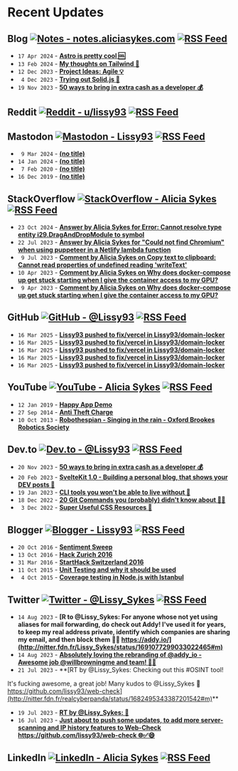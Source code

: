 # Recent Updates

## Blog [![Notes - notes.aliciasykes.com](https://img.shields.io/badge/-Notes-262654?style=flat&logo=micro.blog&logoColor=white)](https://notes.aliciasykes.com "Personal Blog - notes.aliciasykes.com") [![RSS Feed](https://img.shields.io/badge/-RSS-FFF?style=flat&logo=rss&logoColor=FFA500)](https://raw.githubusercontent.com/Lissy93/feeds/main/blog.atom)
<!-- blog-feed start -->
- `17 Apr 2024` - **[Astro is pretty cool 🆒](https://notes.aliciasykes.com/51203/astro-is-pretty-cool)**
- `13 Feb 2024` - **[My thoughts on Tailwind 🍃](https://notes.aliciasykes.com/49557/my-thoughts-on-tailwind)**
- `12 Dec 2023` - **[Project Ideas: Agile 💡](https://notes.aliciasykes.com/48239/project-ideas-agile)**
- ` 4 Dec 2023` - **[Trying out Solid.js 🍰](https://notes.aliciasykes.com/48068/trying-out-solid-js)**
- `19 Nov 2023` - **[50 ways to bring in extra cash as a developer  💰](https://notes.aliciasykes.com/47804/50-ways-to-bring-in-extra-cash-as-a-developer)**
<!-- blog-feed end -->

## Reddit [![Reddit - u/lissy93](https://img.shields.io/badge/-Lissy93-ff4500?style=flat&logo=reddit&logoColor=white)](https://www.reddit.com/user/lissy93 "Reddit - u/lissy93") [![RSS Feed](https://img.shields.io/badge/-RSS-FFF?style=flat&logo=rss&logoColor=FFA500)](https://raw.githubusercontent.com/Lissy93/feeds/main/reddit.atom)
<!-- reddit-feed start -->
<!-- reddit-feed end -->

## Mastodon [![Mastodon - Lissy93](https://img.shields.io/badge/-Alicia_Sykes-6364FF?style=flat&logo=mastodon&logoColor=white)](https://mastodon.social/@lissy93 "Mastodon - Lissy93") [![RSS Feed](https://img.shields.io/badge/-RSS-FFF?style=flat&logo=rss&logoColor=FFA500)](https://raw.githubusercontent.com/Lissy93/feeds/main/mastodon.atom)
<!-- mastodon-feed start -->
- ` 9 Mar 2024` - **[(no title)](https://mastodon.social/@lissy93/112066566923814329)**
- `14 Jan 2024` - **[(no title)](https://mastodon.social/@lissy93/111755828294997036)**
- ` 7 Feb 2020` - **[(no title)](https://mastodon.social/@lissy93/103618193624255774)**
- `16 Dec 2019` - **[(no title)](https://mastodon.social/@lissy93/103317934703028255)**
<!-- mastodon-feed end -->

## StackOverflow [![StackOverflow - Alicia Sykes](https://img.shields.io/badge/-Alicia-f48225?style=flat&logo=Stackoverflow&logoColor=white)](https://stackoverflow.com/users/979052/alicia "StackOverflow - Alicia Sykes") [![RSS Feed](https://img.shields.io/badge/-RSS-FFF?style=flat&logo=rss&logoColor=FFA500)](https://raw.githubusercontent.com/Lissy93/feeds/main/stackoverflow.atom)
<!-- stackoverflow-feed start -->
- `23 Oct 2024` - **[Answer by Alicia Sykes for Error: Cannot resolve type entity i29.DragAndDropModule to symbol](https://stackoverflow.com/questions/76406446/error-cannot-resolve-type-entity-i29-draganddropmodule-to-symbol/79119384#79119384)**
- `22 Jul 2023` - **[Answer by Alicia Sykes for "Could not find Chromium" when using puppeteer in a Netlify lambda function](https://stackoverflow.com/questions/75961468/could-not-find-chromium-when-using-puppeteer-in-a-netlify-lambda-function/76743730#76743730)**
- ` 9 Jul 2023` - **[Comment by Alicia Sykes on Copy text to clipboard: Cannot read properties of undefined reading 'writeText'](https://stackoverflow.com/questions/71873824/copy-text-to-clipboard-cannot-read-properties-of-undefined-reading-writetext/71876238#71876238)**
- `10 Apr 2023` - **[Comment by Alicia Sykes on Why does docker-compose up get stuck starting when I give the container access to my GPU?](https://stackoverflow.com/questions/75971880/why-does-docker-compose-up-get-stuck-starting-when-i-give-the-container-access-t)**
- ` 9 Apr 2023` - **[Comment by Alicia Sykes on Why does docker-compose up get stuck starting when I give the container access to my GPU?](https://stackoverflow.com/questions/75971880/why-does-docker-compose-up-get-stuck-starting-when-i-give-the-container-access-t)**
<!-- stackoverflow-feed end -->

## GitHub [![GitHub - @Lissy93](https://img.shields.io/badge/-Lissy93-3a3a3a?style=flat&logo=GitHub&logoColor=white)](https://github.com/Lissy93 "GitHub - @Lissy93") [![RSS Feed](https://img.shields.io/badge/-RSS-FFF?style=flat&logo=rss&logoColor=FFA500)](https://raw.githubusercontent.com/Lissy93/feeds/main/github.atom)
<!-- github-feed start -->
- `16 Mar 2025` - **[Lissy93 pushed to fix/vercel in Lissy93/domain-locker](https://github.com/Lissy93/domain-locker/compare/cd2c856216...332b638e1d)**
- `16 Mar 2025` - **[Lissy93 pushed to fix/vercel in Lissy93/domain-locker](https://github.com/Lissy93/domain-locker/compare/bd681ae90d...cd2c856216)**
- `16 Mar 2025` - **[Lissy93 pushed to fix/vercel in Lissy93/domain-locker](https://github.com/Lissy93/domain-locker/compare/2acecadc32...bd681ae90d)**
- `16 Mar 2025` - **[Lissy93 pushed to fix/vercel in Lissy93/domain-locker](https://github.com/Lissy93/domain-locker/compare/91c99f3919...2acecadc32)**
- `16 Mar 2025` - **[Lissy93 pushed to fix/vercel in Lissy93/domain-locker](https://github.com/Lissy93/domain-locker/compare/903e39ed41...91c99f3919)**
<!-- github-feed end -->

## YouTube [![YouTube - Alicia Sykes](https://img.shields.io/badge/-Alicia_Sykes-FF0000?style=flat&logo=youtube&logoColor=white)](https://youtube.com/@AliciaSykes "YouTube - Alicia Sykes") [![RSS Feed](https://img.shields.io/badge/-RSS-FFF?style=flat&logo=rss&logoColor=FFA500)](https://raw.githubusercontent.com/Lissy93/feeds/main/youtube.atom)
<!-- youtube-feed start -->
- `12 Jan 2019` - **[Happy App Demo](https://www.youtube.com/watch?v=c-k9rYxTwxI)**
- `27 Sep 2014` - **[Anti Theft Charge](https://www.youtube.com/watch?v=NcJKDmoKlXQ)**
- `10 Oct 2013` - **[Robothespian - Singing in the rain - Oxford Brookes Robotics Society](https://www.youtube.com/watch?v=mnXzTzuF5Kw)**
<!-- youtube-feed end -->

## Dev.to [![Dev.to - @Lissy93](https://img.shields.io/badge/-Lissy93-a75fff?style=flat&logo=Dev.to&logoColor=white)](https://dev.to/lissy93 "Dev.to - @Lissy93") [![RSS Feed](https://img.shields.io/badge/-RSS-FFF?style=flat&logo=rss&logoColor=FFA500)](https://raw.githubusercontent.com/Lissy93/feeds/main/dev-to.atom)
<!-- dev-to-feed start -->
- `20 Nov 2023` - **[50 ways to bring in extra cash as a developer 💰](https://dev.to/lissy93/50-ways-to-bring-in-extra-cash-as-a-developer-19b6)**
- `20 Feb 2023` - **[SvelteKit 1.0 - Building a personal blog, that shows your DEV posts 🦄](https://dev.to/lissy93/sveltekit-10-build-an-blog-fetching-posts-from-your-dev-profile-29f)**
- `19 Jan 2023` - **[CLI tools you won't be able to live without 🔧](https://dev.to/lissy93/cli-tools-you-cant-live-without-57f6)**
- `18 Dec 2022` - **[20 Git Commands you (probably) didn't know about 🧙‍♂️](https://dev.to/lissy93/20-git-commands-you-probably-didnt-know-about-4j4o)**
- ` 3 Dec 2022` - **[Super Useful CSS Resources 🌈](https://dev.to/lissy93/super-useful-css-resources-1ba3)**
<!-- dev-to-feed end -->

## Blogger [![Blogger - Lissy93](https://img.shields.io/badge/-Lissy93-FF5722?style=flat&logo=blogger&logoColor=white)](https://lissy93.blogspot.com/ "Blogger - Lissy93") [![RSS Feed](https://img.shields.io/badge/-RSS-FFF?style=flat&logo=rss&logoColor=FFA500)](https://raw.githubusercontent.com/Lissy93/feeds/main/blogger.atom)
<!-- blogger-feed start -->
- `20 Oct 2016` - **[Sentiment Sweep](https://lissy93.blogspot.com/2016/10/sentiment-sweep.html)**
- `13 Oct 2016` - **[Hack Zurich 2016](https://lissy93.blogspot.com/2016/10/hack-zurich-2016.html)**
- `31 Mar 2016` - **[StartHack Switzerland 2016](https://lissy93.blogspot.com/2016/03/starthack-switzerland-2016.html)**
- `11 Oct 2015` - **[Unit Testing and why it should be used](https://lissy93.blogspot.com/2015/10/unit-testing-and-why-it-should-be-used.html)**
- ` 4 Oct 2015` - **[Coverage testing in Node.js with Istanbul](https://lissy93.blogspot.com/2015/10/coverage-testing-in-nodejs-with-istanbul.html)**
<!-- blogger-feed end -->

## Twitter [![Twitter - @Lissy_Sykes](https://img.shields.io/badge/-@Lissy_Sykes-00acee?style=flat&logo=Twitter&logoColor=white)](https://twitter.com/Lissy_Sykes "Twitter - @Lissy_Sykes") [![RSS Feed](https://img.shields.io/badge/-RSS-FFF?style=flat&logo=rss&logoColor=FFA500)](https://raw.githubusercontent.com/Lissy93/feeds/main/twitter.atom)
<!-- twitter-feed start -->
- `14 Aug 2023` - **[R to @Lissy_Sykes: For anyone whose not yet using aliases for mail forwarding, do check out Addy!
I've used it for years, to keep my real address private, identify which companies are sharing my email, and then block them 🔐📨
https://addy.io/](http://nitter.fdn.fr/Lissy_Sykes/status/1691077299033022465#m)**
- `14 Aug 2023` - **[Absolutely loving the rebranding of @addy_io - Awesome job @willbrowningme and team! 🙌💖](http://nitter.fdn.fr/Lissy_Sykes/status/1691076884933591040#m)**
- `21 Jul 2023` - **[RT by @Lissy_Sykes: Checking out this #OSINT tool!

It's fucking awesome, a great job!
Many kudos to @Lissy_Sykes 💪
https://github.com/lissy93/web-check](http://nitter.fdn.fr/realcyberpanda/status/1682495343387201542#m)**
- `19 Jul 2023` - **[RT by @Lissy_Sykes: 🥹](http://nitter.fdn.fr/nixcraft/status/1681805611833626624#m)**
- `16 Jul 2023` - **[Just about to push some updates, to add more server-scanning and IP history features to Web-Check
https://github.com/lissy93/web-check 🌐✅😄](http://nitter.fdn.fr/Lissy_Sykes/status/1680608012908503043#m)**
<!-- twitter-feed end -->


## LinkedIn [![LinkedIn - Alicia Sykes](https://img.shields.io/badge/-Alicia_Sykes-0072b1?style=flat&logo=Linkedin&logoColor=white)](https://www.linkedin.com/in/aliciasykes "LinkedIn - Alicia Sykes") [![RSS Feed](https://img.shields.io/badge/-RSS-FFF?style=flat&logo=rss&logoColor=FFA500)](https://raw.githubusercontent.com/Lissy93/feeds/main/linkedin.atom)




